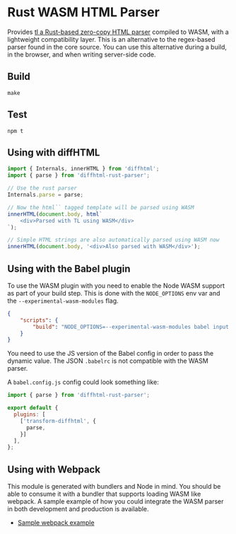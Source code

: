 # Rust WASM HTML Parser

Provides [tl a Rust-based zero-copy HTML parser](https://docs.rs/tl/latest/tl/)
compiled to WASM, with a lightweight compatibility layer. This is an
alternative to the regex-based parser found in the core source. You can use
this alternative during a build, in the browser, and when writing server-side
code.

## Build

```
make
```

## Test

```
npm t
```

## Using with diffHTML

```js
import { Internals, innerHTML } from 'diffhtml';
import { parse } from 'diffhtml-rust-parser';

// Use the rust parser
Internals.parse = parse;

// Now the html`` tagged template will be parsed using WASM
innerHTML(document.body, html`
    <div>Parsed with TL using WASM</div>
`);

// Simple HTML strings are also automatically parsed using WASM now
innerHTML(document.body, '<div>Also parsed with WASM</div>');
```

## Using with the Babel plugin

To use the WASM plugin with you need to enable the Node WASM support as part of
your build step. This is done with the `NODE_OPTIONS` env var and the
`--experimental-wasm-modules` flag.

```json
{
    "scripts": {
        "build": "NODE_OPTIONS=--experimental-wasm-modules babel input.js -o output.js"
    }
}
```

You need to use the JS version of the Babel config in order to pass the dynamic
value. The JSON `.babelrc` is not compatible with the WASM parser.

A `babel.config.js` config could look something like:

```js
import { parse } from 'diffhtml-rust-parser';

export default {
  plugins: [
    ['transform-diffhtml', {
      parse,
    }]
  ],
};
```

## Using with Webpack

This module is generated with bundlers and Node in mind. You should be able to
consume it with a bundler that supports loading WASM like webpack. A sample
example of how you could integrate the WASM parser in both development and
production is available.

- [Sample webpack example](./examples/webpack)

